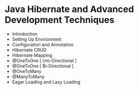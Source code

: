 # Java Hibernate and Advanced Development Techniques
- Introduction
- Setting Up Environment
- Configuration and Annotation
- Hibernate CRUD
- Hibernate Mapping
- @OneToOne [ Uni-Directional ]
- @OneToOne [ Bi-Directional ]
- @OneToMany
- @ManyToMany
- Eagar Loading and Lazy Loading
